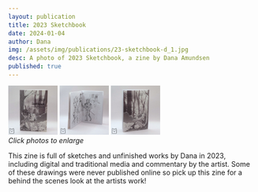 ```yaml
---
layout: publication
title: 2023 Sketchbook
date: 2024-01-04
author: Dana
img: /assets/img/publications/23-sketchbook-d_1.jpg
desc: A photo of 2023 Sketchbook, a zine by Dana Amundsen
published: true
---
```


<a href="/assets/img/publications/23-sketchbook-d_1.jpg"><img src="/assets/img/publications/23-sketchbook-d_1.jpg" alt="Cover of Dana's 2023 Sketchbook" width="100"></a>
<a href="/assets/img/publications/23-sketchbook-d_2.jpg"><img src="/assets/img/publications/23-sketchbook-d_2.jpg" alt="Inside spread of Dana's 2023 Sketchbook" width="100"></a>
<a href="/assets/img/publications/23-sketchbook-d_3.jpg"><img src="/assets/img/publications/23-sketchbook-d_3.jpg" alt="Back cover of Dana's 2023 Sketchbook" width="100"></a>  
*Click photos to enlarge*

This zine is full of sketches and unfinished works by Dana in 2023, including digital and traditional media and commentary by the artist. Some of these drawings were never published online so pick up this zine for a behind the scenes look at the artists work! 
